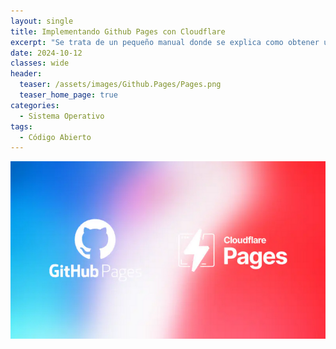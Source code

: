 ```yaml
---
layout: single
title: Implementando Github Pages con Cloudflare
excerpt: "Se trata de un pequeño manual donde se explica como obtener un sitio web personal implementando Github y Cloudflare."
date: 2024-10-12
classes: wide
header:
  teaser: /assets/images/Github.Pages/Pages.png
  teaser_home_page: true
categories:
  - Sistema Operativo
tags:
  - Código Abierto
---
```


<p align="center">
<img src="/assets/images/Github.pages/Portada.png">
</p>

